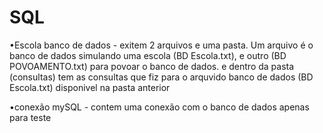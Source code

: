 # SQL

 •Escola banco de dados - exitem 2 arquivos e uma pasta. Um arquivo é o banco de dados simulando uma escola (BD Escola.txt), e outro (BD POVOAMENTO.txt) para povoar o banco de dados. e dentro da pasta (consultas) tem as consultas que fiz para o arquvido banco de dados (BD Escola.txt) disponivel na pasta anterior
  
  •conexão mySQL - contem uma conexão com o banco de dados apenas para teste
